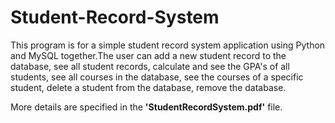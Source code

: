 # Student-Record-System
This program is for a simple student record system application using Python and MySQL together.The user can add a new student record to the database, see all student records, calculate and see the GPA's of all students, see all courses in the database, see the courses of a specific student, delete a student from the database, remove the database.

More details are specified in the **'StudentRecordSystem.pdf'** file. 
